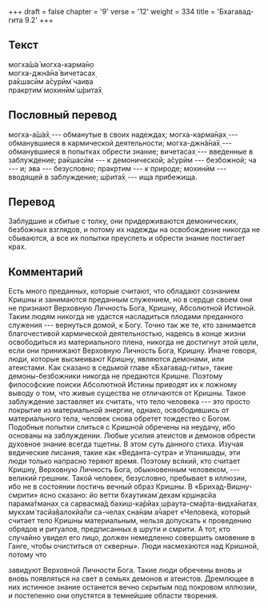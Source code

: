 +++
draft = false
chapter = '9'
verse = '12'
weight = 334
title = 'Бхагавад-гита 9.2'
+++
## Текст

могха̄ш́а̄ могха-карма̄н̣о  
могха-джн̃а̄на̄ вичетасах̣  
ра̄кшасӣм а̄сурӣм̇ чаива  
пракр̣тим̇ мохинӣм̇ ш́рита̄х̣

## Пословный перевод

могха-а̄ш́а̄х̣ --- обманутые в своих надеждах; могха-карма̄н̣ах̣ ---
обманувшиеся в кармической деятельности; могха-джн̃а̄на̄х̣ --- обманувшиеся
в попытках обрести знание; вичетасах̣ --- введенные в заблуждение;
ра̄кшасӣм --- к демонической; а̄сурӣм --- безбожной; ча --- и; эва ---
безусловно; пракр̣тим --- к природе; мохинӣм --- вводящей в заблуждение;
ш́рита̄х̣ --- ища прибежища.

## Перевод

Заблудшие и сбитые с толку, они придерживаются демонических, безбожных
взглядов, и потому их надежды на освобождение никогда не сбываются, а
все их попытки преуспеть и обрести знание постигает крах.

## Комментарий

Есть много преданных, которые считают, что обладают сознанием Кришны и
занимаются преданным служением, но в сердце своем они не признают
Верховную Личность Бога, Кришну, Абсолютной Истиной. Таким людям никогда
не удастся насладиться плодами преданного служения --- вернуться домой,
к Богу. Точно так же те, кто занимается благочестивой кармической
деятельностью, надеясь в конце жизни освободиться из материального
плена, никогда не достигнут этой цели, если они принижают Верховную
Личность Бога, Кришну. Иначе говоря, люди, которые высмеивают Кришну,
являются демонами, или атеистами. Как сказано в седьмой главе
«Бхагавад-гиты», такие демоны-безбожники никогда не предаются Кришне.
Поэтому философские поиски Абсолютной Истины приводят их к ложному
выводу о том, что живые существа не отличаются от Кришны. Такое
заблуждение заставляет их считать, что тело человека --- это просто
покрытие из материальной энергии, однако, освободившись от материального
тела, человек снова обретет тождество с Богом. Подобные попытки слиться
с Кришной обречены на неудачу, ибо основаны на заблуждении. Любые усилия
атеистов и демонов обрести духовное знание всегда тщетны. В этом суть
данного стиха. Изучая ведические писания, такие как «Веданта-сутра» и
Упанишады, эти люди только напрасно теряют время. Поэтому всякий, кто
считает Кришну, Верховную Личность Бога, обыкновенным человеком, ---
великий грешник. Такой человек, безусловно, пребывает в иллюзии, ибо не
в состоянии постичь вечный образ Кришны. В «Брихад-Вишну-смрити» ясно
сказано: йо ветти бхаутикам̇ дехам̇ кр̣шн̣асйа парама̄тманах̣ са сарвасма̄д
бахиш-ка̄рйах̣ ш́раута-сма̄рта-видха̄натах̣ мукхам̇ тасйа̄валокйа̄пи са-челах̣
сна̄нам а̄чарет «Человека, который считает тело Кришны материальным,
нельзя допускать к проведению обрядов и ритуалов, предписанных в шрути и
смрити. А тот, кто случайно увидел его лицо, должен немедленно совершить
омовение в Ганге, чтобы очиститься от скверны». Люди насмехаются над
Кришной, потому что

завидуют Верховной Личности Бога. Такие люди обречены вновь и вновь
появляться на свет в семьях демонов и атеистов. Дремлющее в них истинное
знание останется вечно скрытым под покровом иллюзии, и постепенно они
опустятся в темнейшие области творения.
